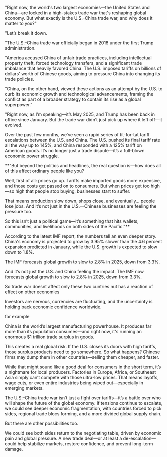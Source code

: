 "Right now, the world's two largest economies—the United States and China—are locked in a high-stakes trade war that's reshaping global economy.
But what exactly is the U.S.–China trade war, and why does it matter to you?"

"Let’s break it down.



"The U.S.–China trade war officially began in 2018 under the first Trump administration. 

"America accused China of unfair trade practices, including intellectual property theft, forced technology transfers, and a significant trade imbalance that heavily favored China. The U.S. imposed tariffs on billions of dollars' worth of Chinese goods, aiming to pressure China into changing its trade policies. 

"China, on the other hand, viewed these actions as an attempt by the U.S. to curb its economic growth and technological advancements, framing the conflict as part of a broader strategy to contain its rise as a global superpower."

"Right now, as I’m speaking—it’s May 2025, and Trump has been back in office since January.
But the trade war didn’t just pick up where it left off—it evolved.

Over the past few months, we’ve seen a rapid series of tit-for-tat tariff escalations between the U.S. and China.
The U.S. pushed its final tariff rate all the way up to 145%, and China responded with a 125% tariff on American goods.
It’s no longer just a trade dispute—it’s a full-blown economic power struggle.


**"But beyond the politics and headlines, the real question is—how does all of this affect ordinary people like you?

Well, first of all: prices go up.
Tariffs make imported goods more expensive, and those costs get passed on to consumers.
But when prices get too high—so high that people stop buying, businesses start to suffer.

That means production slow down, shops close, and eventually… people lose jobs.
And it’s not just in the U.S.—Chinese businesses are feeling the pressure too.


So this isn’t just a political game—it’s something that hits wallets, communities, and livelihoods on both sides of the Pacific."**


According to the latest IMF report, the numbers tell an even deeper story.
China's economy is projected to grow by 3.95% slower than the 4.6 percent expansion predicted in January, while the U.S. growth is expected to slow down to  1.8%.


The IMF forecasts global growth to slow to 2.8% in 2025, down from 3.3%.

And it’s not just the U.S. and China feeling the impact.
The IMF now forecasts global growth to slow to 2.8% in 2025, down from 3.3%.

So trade war doesnt affect only these two cuntries nut has a reaction of effect on other economies

Investors are nervous, currencies are fluctuating, and the uncertainty is holding back economic confidence worldwide.

for example

China is the world’s largest manufacturing powerhouse. It produces far more than its population consumes—and right now, it's running an enormous $1 trillion trade surplus in goods.

This creates a real global risk.
If the U.S. closes its doors with high tariffs, those surplus products need to go somewhere.
So what happens? Chinese firms may dump them in other countries—selling them cheaper, and faster.

While that might sound like a good deal for consumers in the short term, it’s a nightmare for local producers.
Factories in Europe, Africa, or Southeast Asia simply can’t compete with those ultra-low prices.
That means layoffs, wage cuts, or even entire industries being wiped out—especially in emerging markets.


The U.S.–China trade war isn’t just a fight over tariffs—it’s a battle over who will shape the future of the global economy.
If tensions continue to escalate, we could see deeper economic fragmentation, with countries forced to pick sides, regional trade blocs forming, and a more divided global supply chain.

But there are other possibilities too.

We could see both sides return to the negotiating table, driven by economic pain and global pressure.
A new trade deal—or at least a de-escalation—could help stabilize markets, restore confidence, and prevent long-term damage.


